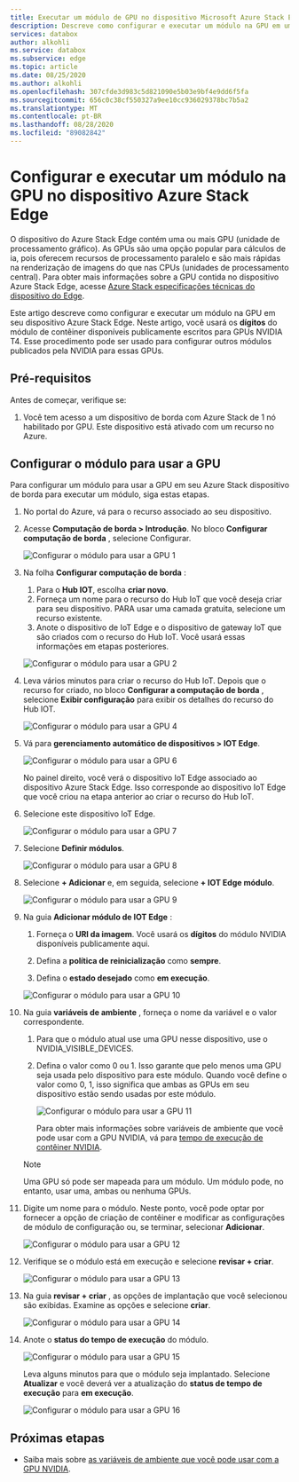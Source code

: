 ```yaml
---
title: Executar um módulo de GPU no dispositivo Microsoft Azure Stack Edge | Microsoft Docs
description: Descreve como configurar e executar um módulo na GPU em um dispositivo Azure Stack Edge por meio do portal do Azure.
services: databox
author: alkohli
ms.service: databox
ms.subservice: edge
ms.topic: article
ms.date: 08/25/2020
ms.author: alkohli
ms.openlocfilehash: 307cfde3d983c5d821090e5b03e9bf4e9dd6f5fa
ms.sourcegitcommit: 656c0c38cf550327a9ee10cc936029378bc7b5a2
ms.translationtype: MT
ms.contentlocale: pt-BR
ms.lasthandoff: 08/28/2020
ms.locfileid: "89082842"
---
```

# <a name="configure-and-run-a-module-on-gpu-on-azure-stack-edge-device"></a>Configurar e executar um módulo na GPU no dispositivo Azure Stack Edge

O dispositivo do Azure Stack Edge contém uma ou mais GPU (unidade de processamento gráfico). As GPUs são uma opção popular para cálculos de ia, pois oferecem recursos de processamento paralelo e são mais rápidas na renderização de imagens do que nas CPUs (unidades de processamento central). Para obter mais informações sobre a GPU contida no dispositivo Azure Stack Edge, acesse [Azure Stack especificações técnicas do dispositivo do Edge](azure-stack-edge-gpu-technical-specifications-compliance.md).

Este artigo descreve como configurar e executar um módulo na GPU em seu dispositivo Azure Stack Edge. Neste artigo, você usará os **dígitos** do módulo de contêiner disponíveis publicamente escritos para GPUs NVIDIA T4. Esse procedimento pode ser usado para configurar outros módulos publicados pela NVIDIA para essas GPUs.


## <a name="prerequisites"></a>Pré-requisitos

Antes de começar, verifique se:

1. Você tem acesso a um dispositivo de borda com Azure Stack de 1 nó habilitado por GPU. Este dispositivo está ativado com um recurso no Azure.  

## <a name="configure-module-to-use-gpu"></a>Configurar o módulo para usar a GPU

Para configurar um módulo para usar a GPU em seu Azure Stack dispositivo de borda para executar um módulo, siga estas etapas.

1. No portal do Azure, vá para o recurso associado ao seu dispositivo. 

2. Acesse **Computação de borda > Introdução**. No bloco **Configurar computação de borda** , selecione Configurar.

    ![Configurar o módulo para usar a GPU 1](media/azure-stack-edge-j-series-configure-gpu-modules/configure-compute-1.png)

3. Na folha **Configurar computação de borda** :

    1. Para o **Hub IOT**, escolha **criar novo**.
    2. Forneça um nome para o recurso do Hub IoT que você deseja criar para seu dispositivo. PARA usar uma camada gratuita, selecione um recurso existente. 
    3. Anote o dispositivo de IoT Edge e o dispositivo de gateway IoT que são criados com o recurso do Hub IoT. Você usará essas informações em etapas posteriores.

    ![Configurar o módulo para usar a GPU 2](media/azure-stack-edge-j-series-configure-gpu-modules/configure-compute-2.png)

4. Leva vários minutos para criar o recurso do Hub IoT. Depois que o recurso for criado, no bloco **Configurar a computação de borda** , selecione **Exibir configuração** para exibir os detalhes do recurso do Hub IOT.

    ![Configurar o módulo para usar a GPU 4](media/azure-stack-edge-j-series-configure-gpu-modules/configure-compute-4.png)

5. Vá para **gerenciamento automático de dispositivos > IOT Edge**.

    ![Configurar o módulo para usar a GPU 6](media/azure-stack-edge-j-series-configure-gpu-modules/configure-gpu-2.png)

    No painel direito, você verá o dispositivo IoT Edge associado ao dispositivo Azure Stack Edge. Isso corresponde ao dispositivo IoT Edge que você criou na etapa anterior ao criar o recurso do Hub IoT. 
    
6. Selecione este dispositivo IoT Edge.

   ![Configurar o módulo para usar a GPU 7](media/azure-stack-edge-j-series-configure-gpu-modules/configure-gpu-3.png)

7.  Selecione **Definir módulos**.

    ![Configurar o módulo para usar a GPU 8](media/azure-stack-edge-j-series-configure-gpu-modules/configure-gpu-4.png)

8. Selecione **+ Adicionar** e, em seguida, selecione **+ IOT Edge módulo**. 

    ![Configurar o módulo para usar a GPU 9](media/azure-stack-edge-j-series-configure-gpu-modules/configure-gpu-5.png)

9. Na guia **Adicionar módulo de IOT Edge** :

    1. Forneça o **URI da imagem**. Você usará os **dígitos** do módulo NVIDIA disponíveis publicamente aqui. 
    
    2. Defina a **política de reinicialização** como **sempre**.
    
    3. Defina o **estado desejado** como **em execução**.
    
    ![Configurar o módulo para usar a GPU 10](media/azure-stack-edge-j-series-configure-gpu-modules/configure-gpu-6.png)

10. Na guia **variáveis de ambiente** , forneça o nome da variável e o valor correspondente. 

    1. Para que o módulo atual use uma GPU nesse dispositivo, use o NVIDIA_VISIBLE_DEVICES. 

    2. Defina o valor como 0 ou 1. Isso garante que pelo menos uma GPU seja usada pelo dispositivo para este módulo. Quando você define o valor como 0, 1, isso significa que ambas as GPUs em seu dispositivo estão sendo usadas por este módulo.

        ![Configurar o módulo para usar a GPU 11](media/azure-stack-edge-j-series-configure-gpu-modules/configure-gpu-7.png)

        Para obter mais informações sobre variáveis de ambiente que você pode usar com a GPU NVIDIA, vá para [tempo de execução de contêiner NVIDIA](https://github.com/NVIDIA/nvidia-container-runtime#environment-variables-oci-spec).

    > [!NOTE]
    > Uma GPU só pode ser mapeada para um módulo. Um módulo pode, no entanto, usar uma, ambas ou nenhuma GPUs. 

11. Digite um nome para o módulo. Neste ponto, você pode optar por fornecer a opção de criação de contêiner e modificar as configurações de módulo de configuração ou, se terminar, selecionar **Adicionar**. 

    ![Configurar o módulo para usar a GPU 12](media/azure-stack-edge-j-series-configure-gpu-modules/configure-gpu-8.png)

12. Verifique se o módulo está em execução e selecione **revisar + criar**.    

    ![Configurar o módulo para usar a GPU 13](media/azure-stack-edge-j-series-configure-gpu-modules/configure-gpu-9.png)

13. Na guia **revisar + criar** , as opções de implantação que você selecionou são exibidas. Examine as opções e selecione **criar**.
    
    ![Configurar o módulo para usar a GPU 14](media/azure-stack-edge-j-series-configure-gpu-modules/configure-gpu-10.png)

14. Anote o **status do tempo de execução** do módulo. 
    
    ![Configurar o módulo para usar a GPU 15](media/azure-stack-edge-j-series-configure-gpu-modules/configure-gpu-11.png)

    Leva alguns minutos para que o módulo seja implantado. Selecione **Atualizar** e você deverá ver a atualização do **status de tempo de execução** para **em execução**.

    ![Configurar o módulo para usar a GPU 16](media/azure-stack-edge-j-series-configure-gpu-modules/configure-gpu-12.png)


## <a name="next-steps"></a>Próximas etapas

- Saiba mais sobre [as variáveis de ambiente que você pode usar com a GPU NVIDIA](https://github.com/NVIDIA/nvidia-container-runtime#environment-variables-oci-spec).
